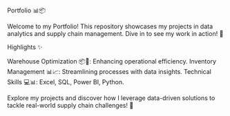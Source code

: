 
Portfolio 📊📦



Welcome to my Portfolio! This repository showcases my projects in data analytics and supply chain management. Dive in to see my work in action! 🚀


Highlights ✨

Warehouse Optimization 📦🔧: Enhancing operational efficiency.
Inventory Management 📊📈: Streamlining processes with data insights.
Technical Skills 💻📊: Excel, SQL, Power BI, Python.



Explore my projects and discover how I leverage data-driven solutions to tackle real-world supply chain challenges! 🌟
